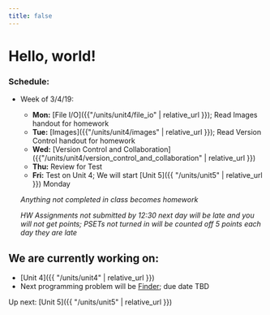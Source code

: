 ```yaml
---
title: false
---
```


# Hello, world!

### Schedule:

- Week of 3/4/19:
  - **Mon:** [File I/O]({{"/units/unit4/file_io" | relative_url }}); Read Images handout for homework
  - **Tue:** [Images]({{"/units/unit4/images" | relative_url }}); Read Version Control handout for homework
  - **Wed:** [Version Control and Collaboration]({{"/units/unit4/version_control_and_collaboration" | relative_url }})
  - **Thu:** Review for Test
  - **Fri:** Test on Unit 4; We will start [Unit 5]({{ "/units/unit5" | relative_url }}) Monday

  *Anything not completed in class becomes homework*

  *HW Assignments not submitted by 12:30 next day will be late and you will not get points; PSETs not turned in will be counted off 5 points each day they are late*


## We are currently working on:
* [Unit 4]({{ "/units/unit4" | relative_url }})
* Next programming problem will be [Finder](https://docs.cs50.net/2018/ap/problems/finder/finder.html); due date TBD

Up next: [Unit 5]({{ "/units/unit5" | relative_url }})


<!--
This is CS50 AP, Harvard University's introduction to the intellectual enterprises of computer science and the art of programming for students in high school, which satisfies the College Board's new AP CS Principles curriculum framework.
-->
<!--
<iframe src="https://www.youtube.com/embed/tZxLMIk_SaY?playlist=GAB6Gm7pTTA"></iframe>
-->
